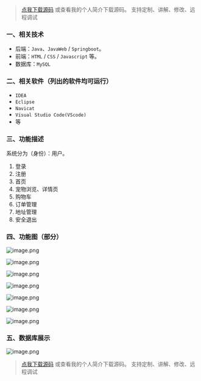 > [点我下载源码](https://www.notmaker.com) 
> 或查看我的个人简介下载源码。
> 支持定制、讲解、修改、远程调试
### 一、相关技术
- 后端：`Java`、`JavaWeb` / `Springboot`。
- 前端：`HTML` / `CSS` / `Javascript` 等。
- 数据库：`MySQL`

### 二、相关软件（列出的软件均可运行）
- `IDEA`
- `Eclipse`
- `Navicat`
- `Visual Studio Code(VScode)`
- 等

### 三、功能描述
系统分为（身份）：用户。
1. 登录
2. 注册
3. 首页
4. 宠物浏览、详情页
5. 购物车
6. 订单管理
7. 地址管理
8. 安全退出

### 四、功能图（部分）
![image.png](https://img-blog.csdnimg.cn/img_convert/56901ac2a0f24b8c6dd314b1a2c843e9.png)

![image.png](https://img-blog.csdnimg.cn/img_convert/5ef1b4dbd07606b4755ff848b1ff1ff3.png)

![image.png](https://img-blog.csdnimg.cn/img_convert/4ed20b59d54823c8b51280d0c99c3795.png)

![image.png](https://img-blog.csdnimg.cn/img_convert/23dee7ecb62c92d002b4f93bbbc4694f.png)

![image.png](https://img-blog.csdnimg.cn/img_convert/b91e227c4e61fe58f5c30274c44b732d.png)

![image.png](https://img-blog.csdnimg.cn/img_convert/b5b306b0629ebeb0ef5d1bc88f29e7eb.png)

![image.png](https://img-blog.csdnimg.cn/img_convert/35d15f2353cfed08b8c5f908e1fa9aea.png)


### 五、数据库展示
![image.png](https://img-blog.csdnimg.cn/img_convert/c4c3a5e6e1af49cbddf6b466b38c9d90.png)

> [点我下载源码](https://www.notmaker.com) 
> 或查看我的个人简介下载源码。
> 支持定制、讲解、修改、远程调试
